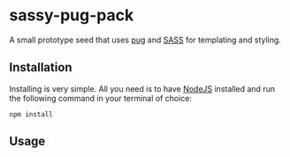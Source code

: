 # sassy-pug-pack
A small prototype seed that uses [pug](https://pugjs.org/api/getting-started.html) and [SASS](https://sass-lang.com/) for templating and styling.

## Installation
Installing is very simple. All you need is to have [NodeJS](https://nodejs.org/en/) installed and run the following command in your terminal of choice:

````
npm install
````


## Usage
